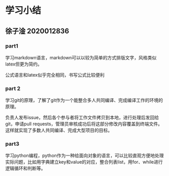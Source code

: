 # 学习小结

## 徐子淦 2020012836

### part1

学习markdown语言，markdown可以以较为简单的方式排版文字，风格类似latex但更为简约。

公式语言和latex似乎完全相同，书写公式比较便利

### part 2

学习git的原理，了解了git作为一个能整合多人共同编译、完成编译工作的环境的原理。

负责人发布issue，然后各个参与者将工作文件拷贝到本地，进行处理后发回给git，申请pull requests，管理员审核成功后将这部分修改内容覆盖到终端文件。这样就实现了多数人共同编译、完成大型项目的目标。

### part3

学习python编程，python作为一种给面向对象的语言，可以比较直观方便地处理实际问题，比如用字典建立key和value的对应，整合列表list，用for、while进行逻辑循环和判断等。